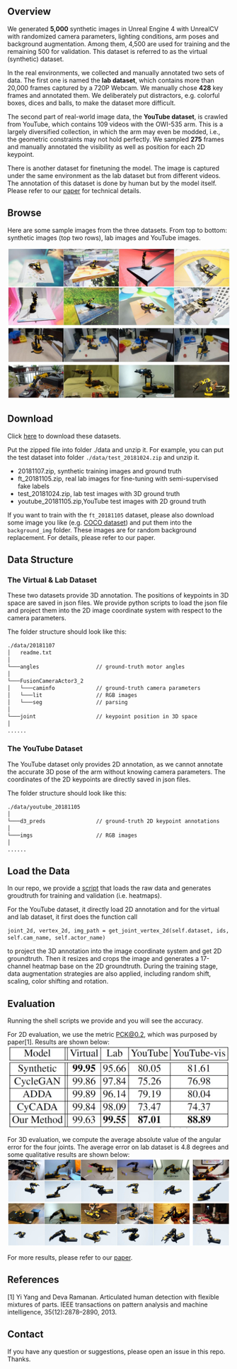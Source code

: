 ## Overview
We generated **5,000** synthetic images in Unreal Engine 4 with UnrealCV with randomized camera parameters, lighting conditions, arm poses and
background augmentation. Among them, 4,500 are used for training and the remaining 500 for validation. This dataset is referred to as the virtual (synthetic) dataset.

In the real environments, we collected and manually annotated
two sets of data. The first one is named the **lab dataset**, which contains more than 20,000 frames captured by a 720P Webcam. We manually chose **428** key frames and annotated them. We deliberately put distractors, e.g. colorful boxes, dices and balls, to make the dataset more difficult.

The second part of real-world image data, the **YouTube dataset**, is crawled from YouTube, which contains 109 videos with the OWI-535 arm. This is a largely diversified collection, in which the arm may even be modded, i.e., the geometric constraints may not hold perfectly. We sampled **275** frames and manually annotated the visibility as well as position for each 2D keypoint.

There is another dataset for finetuning the model. The image is captured under the same environment as the lab dataset but from different videos. The annotation of this dataset is done by human but by the model itself. 
Please refer to our [paper](https://arxiv.org/abs/1812.00725) for technical details.

## Browse
Here are some sample images from the three datasets. From top to bottom: synthetic images (top two rows), lab images and YouTube images.

![samples](4_row.jpg)

## Download

Click [here](http://www.cs.jhu.edu/~qiuwch/craves/dataset/) to download these datasets.

Put the zipped file into folder ./data and unzip it. For example, you can put the test dataset into folder `./data/test_20181024.zip` and unzip it.

- 20181107.zip, synthetic training images and ground truth
- ft_20181105.zip, real lab images for fine-tuning with semi-supervised fake labels
- test_20181024.zip, lab test images with 3D ground truth 
- youtube_20181105.zip,YouTube test images with 2D ground truth

If you want to train with the `ft_20181105` dataset, please also download some image you like (e.g. [COCO dataset](http://images.cocodataset.org/zips/val2017.zip)) and put them into the `background_img` folder. These images are for random background replacement. For details, please refer to our paper.

## Data Structure

### The Virtual & Lab Dataset
These two datasets provide 3D annotation. The positions of keypoints in 3D space are saved in json files. We provide python scripts to load the json file and project them into the 2D image coordinate system with respect to the camera parameters.

The folder structure should look like this:
```
./data/20181107
│   readme.txt 
│
└───angles                  // ground-truth motor angles   
│   
└───FusionCameraActor3_2
│   └───caminfo             // ground-truth camera parameters 
│   └───lit                 // RGB images
│   └───seg                 // parsing 
│
└───joint                   // keypoint position in 3D space  
│
......
```

### The YouTube Dataset
The YouTube dataset only provides 2D annotation, as we cannot annotate the accurate 3D pose of the arm without knowing camera parameters. The coordinates of the 2D keypoints are directly saved in json files. 

The folder structure should look like this:
```
./data/youtube_20181105 
│
└───d3_preds                // ground-truth 2D keypoint annotations   
│   
└───imgs                    // RGB images  
│
......
```

## Load the Data
In our repo, we provide a [script](../pose/datasets/arm.py) that loads the raw data and generates groudtruth for training and validation (i.e. heatmaps). 

For the YouTube dataset, it directly load 2D annotation and for the virtual and lab dataset, it first does the function call 
```
joint_2d, vertex_2d, img_path = get_joint_vertex_2d(self.dataset, ids, self.cam_name, self.actor_name)
```
to project the 3D annotation into the image coordinate system and get 2D groundtruth. Then it resizes and crops the image and generates a 17-channel heatmap base on the 2D groundtruth. During the training stage, data augmentation strategies are also applied, including random shift, scaling, color shifting and rotation. 

## Evaluation
Running the shell scripts we provide and you will see the accuracy.

For 2D evaluation, we use the metric PCK@0.2, which was purposed by paper[1]. Results are shown below:
![table_1](./table_2d.jpg)

For 3D evaluation, we compute the average absolute value of the angular error for the four joints. The average error on lab dataset is 4.8 degrees and some qualitative results are shown below:
![3d_results](./image12.jpg)

For more results, please refer to our [paper](https://arxiv.org/abs/1812.00725).

## References
[1] Yi Yang and Deva Ramanan. Articulated human detection
with flexible mixtures of parts. IEEE transactions on pattern
analysis and machine intelligence, 35(12):2878–2890, 2013.

## Contact
If you have any question or suggestions, please open an issue in this repo. Thanks.
